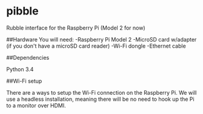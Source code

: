 # pibble
Rubble interface for the Raspberry Pi (Model 2 for now)

##Hardware
You will need:
-Raspberry Pi Model 2
-MicroSD card w/adapter (if you don't have a microSD card reader)
-Wi-Fi dongle
-Ethernet cable


##Dependencies

Python 3.4

##Wi-Fi setup

There are a ways to setup the Wi-Fi connection on the Raspberry Pi. We will use a headless installation, meaning
there will be no need to hook up the Pi to a monitor over HDMI.